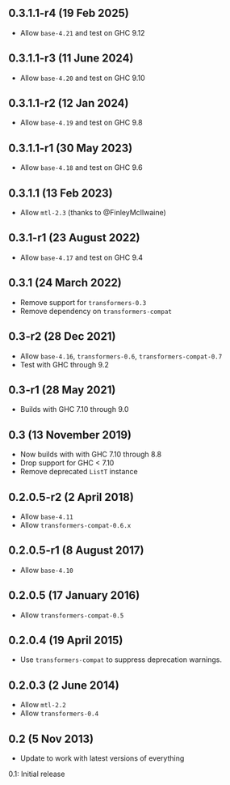 0.3.1.1-r4 (19 Feb 2025)
------------------------

  - Allow `base-4.21` and test on GHC 9.12

0.3.1.1-r3 (11 June 2024)
------------------------

  - Allow `base-4.20` and test on GHC 9.10

0.3.1.1-r2 (12 Jan 2024)
------------------------

  - Allow `base-4.19` and test on GHC 9.8

0.3.1.1-r1 (30 May 2023)
------------------------

  - Allow `base-4.18` and test on GHC 9.6

0.3.1.1 (13 Feb 2023)
----------------------

  - Allow `mtl-2.3` (thanks to @FinleyMcIlwaine)

0.3.1-r1 (23 August 2022)
---------------------

  - Allow `base-4.17` and test on GHC 9.4

0.3.1 (24 March 2022)
---------------------

  - Remove support for `transformers-0.3`
  - Remove dependency on `transformers-compat`

0.3-r2 (28 Dec 2021)
--------------------

  - Allow `base-4.16`, `transformers-0.6`, `transformers-compat-0.7`
  - Test with GHC through 9.2

0.3-r1 (28 May 2021)
--------------------

  - Builds with GHC 7.10 through 9.0

0.3 (13 November 2019)
----------------------

  - Now builds with with GHC 7.10 through 8.8
  - Drop support for GHC < 7.10
  - Remove deprecated `ListT` instance

0.2.0.5-r2 (2 April 2018)
-------------------------

  - Allow `base-4.11`
  - Allow `transformers-compat-0.6.x`

0.2.0.5-r1 (8 August 2017)
-------------------------

  - Allow `base-4.10`

0.2.0.5 (17 January 2016)
-------------------------

  - Allow `transformers-compat-0.5`

0.2.0.4 (19 April 2015)
-----------------------

  - Use `transformers-compat` to suppress deprecation warnings.

0.2.0.3 (2 June 2014)
----------------------

  - Allow `mtl-2.2`
  - Allow `transformers-0.4`

0.2 (5 Nov 2013)
--------

  * Update to work with latest versions of everything

0.1: Initial release
